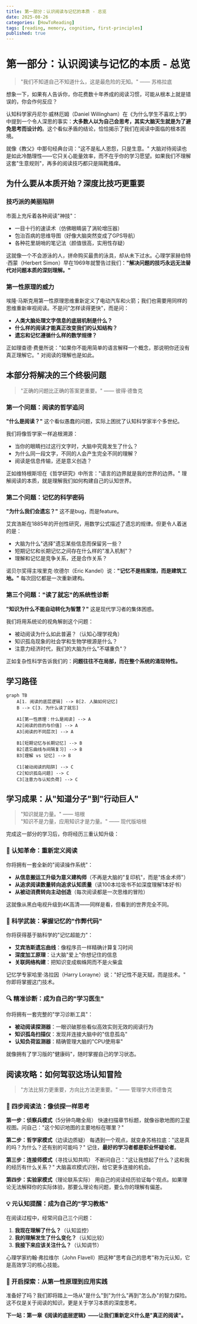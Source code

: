 ```yaml
---
title: 第一部分：认识阅读与记忆的本质 - 总览
date: 2025-08-26
categories: [HowToReading]
tags: [reading, memory, cognition, first-principles]
published: true
---
```


# 第一部分：认识阅读与记忆的本质 - 总览

> "我们不知道自己不知道什么，这是最危险的无知。" —— 苏格拉底

想象一下，如果有人告诉你，你花费数十年养成的阅读习惯，可能从根本上就是错误的，你会作何反应？

认知科学家丹尼尔·威林厄姆（Daniel Willingham）在《为什么学生不喜欢上学》中提到一个令人深思的事实：**大多数人以为自己会思考，其实大脑天生就是为了避免思考而设计的**。这个看似矛盾的结论，恰恰揭示了我们在阅读中面临的根本困境。

就像《教父》中那句经典台词："这不是私人恩怨，只是生意。" 大脑对待阅读也是如此冷酷理性——它只关心能量效率，而不在乎你的学习愿望。如果我们不理解这套"生意规则"，再多的阅读技巧都只是隔靴搔痒。

## 为什么要从本质开始？深度比技巧更重要

### 技巧派的美丽陷阱

市面上充斥着各种阅读"神技"：
- 一目十行的速读术（仿佛眼睛装了涡轮增压器）
- 包治百病的思维导图（好像大脑突然变成了GPS导航）
- 各种花里胡哨的笔记法（颜值很高，实用性存疑）

这就像一个不会游泳的人，拼命购买最贵的泳具，却从未下过水。心理学家赫伯特·西蒙（Herbert Simon）早在1969年就警告过我们：**"解决问题的技巧永远无法替代对问题本质的深刻理解。"**

### 第一性原理的威力

埃隆·马斯克用第一性原理思维重新定义了电动汽车和火箭；我们也需要用同样的思维重新审视阅读。不是问"怎样读得更快"，而是问：
- **人类大脑处理文字信息的底层机制是什么？**
- **什么样的阅读才能真正改变我们的认知结构？**
- **遗忘和记忆遵循什么样的数学规律？**

正如理查德·费曼所说："如果你不能用简单的语言解释一个概念，那说明你还没有真正理解它。" 对阅读的理解也是如此。

## 本部分将解决的三个终极问题

> "正确的问题比正确的答案更重要。" —— 彼得·德鲁克

### 第一个问题：阅读的哲学追问

**"什么是阅读？"** 这个看似愚蠢的问题，实际上困扰了认知科学家半个多世纪。

我们将像哲学家一样追根溯源：
- 当你的眼睛扫过这行文字时，大脑中究竟发生了什么？
- 为什么同一段文字，不同的人会产生完全不同的理解？
- 阅读是信息传输，还是意义创造？

正如维特根斯坦在《哲学研究》中所言："语言的边界就是我的世界的边界。" 理解阅读的本质，就是理解我们如何构建自己的认知世界。

### 第二个问题：记忆的科学密码

**"为什么我们会遗忘？"** 这不是bug，而是feature。

艾宾浩斯在1885年的开创性研究，用数学公式描述了遗忘的规律。但更令人着迷的是：
- 大脑为什么"选择"遗忘某些信息而保留另一些？
- 短期记忆和长期记忆之间存在什么样的"准入机制"？
- 理解和记忆是竞争关系，还是合作关系？

诺贝尔奖得主埃里克·坎德尔（Eric Kandel）说：**"记忆不是档案馆，而是建筑工地。"** 每次回忆都是一次重新建构。

### 第三个问题："读了就忘"的系统性诊断

**"知识为什么不能自动转化为智慧？"** 这是现代学习者的集体困惑。

我们将用系统论的视角解剖这个问题：
- 被动阅读为什么如此普遍？（认知心理学视角）
- 知识孤岛现象的社会学和生物学根源是什么？
- 注意力经济时代，我们的大脑为什么"不堪重负"？

正如复杂性科学告诉我们的：**问题往往不在局部，而在整个系统的涌现特性。**

## 学习路径

```mermaid
graph TB
    A[1. 阅读的底层逻辑] --> B[2. 人脑如何记忆]
    B --> C[3. 为什么读了就忘]
    
    A1[第一性原理：什么是阅读] --> A
    A2[阅读的目的与价值] --> A
    A3[阅读的不同层次] --> A
    
    B1[短期记忆与长期记忆] --> B
    B2[遗忘曲线与间隔复习] --> B
    B3[理解 vs 记忆] --> B
    
    C1[被动阅读的陷阱] --> C
    C2[知识孤岛问题] --> C
    C3[注意力与认知负荷] --> C
```

## 学习成果：从"知道分子"到"行动巨人"

> "知识就是力量。" —— 培根  
> "知识不是力量，应用知识才是力量。" —— 现代版培根

完成这一部分的学习后，你将经历三重认知升级：

### 🧠 认知革命：重新定义阅读

你将拥有一套全新的"阅读操作系统"：
- **从信息搬运工升级为意义建构师**（不再是大脑的"复印机"，而是"炼金术师"）
- **从追求阅读数量转向追求认知质量**（读100本垃圾书不如深度理解1本好书）
- **从被动消费转向主动创造**（每次阅读都是一次思维的冒险）

这就像从黑白电视升级到4K高清——同样是看，但看到的世界完全不同。

### 🔬 科学武装：掌握记忆的"作弊代码"

你将获得基于脑科学的"记忆超能力"：
- **艾宾浩斯遗忘曲线**：像程序员一样精确计算复习时间
- **深度加工原理**：让大脑"爱上"你想记住的信息
- **关联网络构建**：把知识变成蜘蛛网而不是火柴盒

记忆学专家哈里·洛拉因（Harry Lorayne）说："好记性不是天赋，而是技术。" 你即将掌握这门技术。

### 🔍 精准诊断：成为自己的"学习医生"

你将拥有一套完整的"学习诊断工具"：
- **被动阅读探测器**：一眼识破那些看似高效实则无效的阅读行为
- **知识孤岛扫描仪**：发现并连接大脑中的"信息孤岛"
- **认知负荷监测器**：精确管理大脑的"CPU使用率"

就像拥有了学习版的"健康码"，随时掌握自己的学习状态。

## 阅读攻略：如何驾驭这场认知冒险

> "方法比努力更重要，方向比方法更重要。" —— 管理学大师德鲁克

### 🎯 四步阅读法：像侦探一样思考

**第一步：侦察兵模式**（5分钟鸟瞰全局）
快速扫描章节标题，就像谷歌地图的卫星视图。问自己："这个知识地图的主要地标在哪里？"

**第二步：哲学家模式**（边读边质疑）
每遇到一个观点，就变身苏格拉底："这是真的吗？为什么？还有别的可能吗？" 记住，**最好的学习者都是职业怀疑论者**。

**第三步：连接师模式**（寻找认知共鸣）
不断问自己："这让我想起了什么？这和我的经历有什么关系？" 大脑喜欢模式识别，给它更多连接的机会。

**第四步：实验家模式**（理论联系实际）
用自己的阅读经历验证每个观点。如果理论无法解释你的实际体验，那要么理论有问题，要么你的理解有偏差。

### 💡 元认知提醒：成为自己的"学习教练"

在阅读过程中，经常问自己三个问题：
1. **我现在理解了什么？**（认知监控）
2. **我的理解发生了什么变化？**（认知比较）
3. **我接下来应该关注什么？**（认知调节）

心理学家约翰·弗拉维尔（John Flavell）把这种"思考自己的思考"称为元认知，它是高效学习的核心技能。

### 🚀 开启探索：从第一性原理到应用实践

准备好了吗？我们即将踏上一场从"是什么"到"为什么"再到"怎么办"的智力探险。这不仅是关于阅读的知识，更是关于学习本质的深度思考。

**下一站：第一章《阅读的底层逻辑》——让我们重新定义什么是"真正的阅读"。**